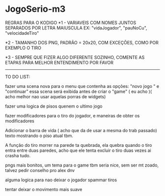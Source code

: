# JogoSerio-m3

REGRAS PARA O KODIGO
*1 - VARIAVEIS COM NOMES JUNTOS SEPARADOS POR LETRA MAIUSCULA
EX: "vidaJogador", "pauNoCu", "velocidadeTiro"

*2 - TAMANHO DOS PNG, PADRÃO = 20x20, COM EXCEÇÕES, COMO POR EXEMPLO
O TIRO

*3 - SEMPRE QUE FIZER ALGO DIFERENTE SOZINHO, COMENTE AS ETAPAS PARA
MELHOR ENTENDIMENTO POR FAVOR
_______________________________________________________________________

   TO DO LIST:
   
   fazer uma scena nova para o menu que contenha as opções: "novo jogo " e "continuar" 
   essa scena será exibida antes de criar o "game" ( eu acho )( acho melhor nao usar aquelas porras de widgets) 
    
   fazer uma logica de pisos quenem o ultimo jogo 
    
   fazer modificadores para o tiro do jogador, e maneiras de obter os modificadores 
    
   Adicionar o barra de vida ( acho que da de usar a mesma do trab passado)
   texto mostrando o piso atual tbm.
   
   A função do tiro morrer na parede ta quebrada, ela quebra quando o tiro entra entre duas paredes, acho 
   que ele tenta excluir o tiro duas vezes ai crasha tudo.
   
   pngs mais bonitos, um tema para o game tbm seria nice, sem ser mt zoado, talvez pedir conselho pro alex dnv
   
   alguma logica para nao deixar o jogador spammar tiros 
   
   tentar deixar o movimento mais suave 
   
